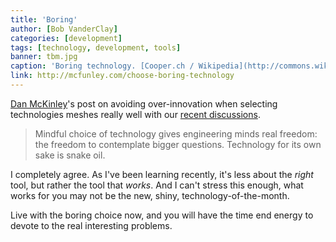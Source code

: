 ```yaml
---
title: 'Boring'
author: [Bob VanderClay]
categories: [development]
tags: [technology, development, tools]
banner: tbm.jpg
caption: 'Boring technology. [Cooper.ch / Wikipedia](http://commons.wikimedia.org/wiki/File:TBM_S-210_Alptransit_Faido_East.jpg)'
link: http://mcfunley.com/choose-boring-technology
---
```

[Dan McKinley](https://twitter.com/mcfunley)'s post on avoiding over-innovation when selecting technologies meshes really well with our [recent discussions](http://high90.pub/high90cast/003-methadone-for-bobs-phone-addiction).

> Mindful choice of technology gives engineering minds real freedom: the freedom to contemplate bigger questions. Technology for its own sake is snake oil.

I completely agree. As I've been learning recently, it's less about the *right* tool, but rather the tool that *works*. And I can't stress this enough, what works for you may not be the new, shiny, technology-of-the-month.

Live with the boring choice now, and you will have the time end energy to devote to the real interesting problems.
